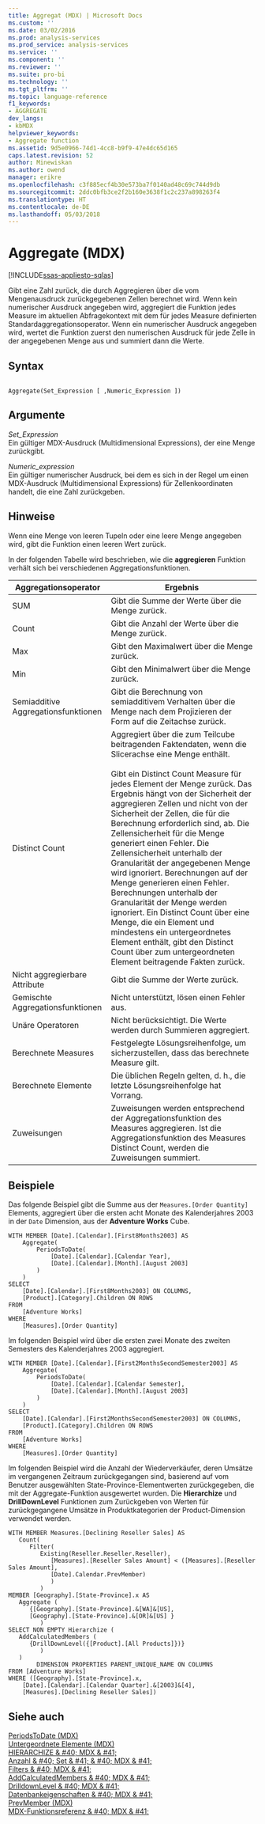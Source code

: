 ```yaml
---
title: Aggregat (MDX) | Microsoft Docs
ms.custom: ''
ms.date: 03/02/2016
ms.prod: analysis-services
ms.prod_service: analysis-services
ms.service: ''
ms.component: ''
ms.reviewer: ''
ms.suite: pro-bi
ms.technology: ''
ms.tgt_pltfrm: ''
ms.topic: language-reference
f1_keywords:
- AGGREGATE
dev_langs:
- kbMDX
helpviewer_keywords:
- Aggregate function
ms.assetid: 9d5e0966-74d1-4cc8-b9f9-47e4dc65d165
caps.latest.revision: 52
author: Minewiskan
ms.author: owend
manager: erikre
ms.openlocfilehash: c3f885ecf4b30e573ba7f0140ad48c69c744d9db
ms.sourcegitcommit: 2ddc0bfb3ce2f2b160e3638f1c2c237a898263f4
ms.translationtype: HT
ms.contentlocale: de-DE
ms.lasthandoff: 05/03/2018
---
```

# <a name="aggregate-mdx"></a>Aggregate (MDX)
[!INCLUDE[ssas-appliesto-sqlas](../includes/ssas-appliesto-sqlas.md)]

  Gibt eine Zahl zurück, die durch Aggregieren über die vom Mengenausdruck zurückgegebenen Zellen berechnet wird. Wenn kein numerischer Ausdruck angegeben wird, aggregiert die Funktion jedes Measure im aktuellen Abfragekontext mit dem für jedes Measure definierten Standardaggregationsoperator. Wenn ein numerischer Ausdruck angegeben wird, wertet die Funktion zuerst den numerischen Ausdruck für jede Zelle in der angegebenen Menge aus und summiert dann die Werte.  
  
## <a name="syntax"></a>Syntax  
  
```  
  
Aggregate(Set_Expression [ ,Numeric_Expression ])  
```  
  
## <a name="arguments"></a>Argumente  
 *Set_Expression*  
 Ein gültiger MDX-Ausdruck (Multidimensional Expressions), der eine Menge zurückgibt.  
  
 *Numeric_expression*  
 Ein gültiger numerischer Ausdruck, bei dem es sich in der Regel um einen MDX-Ausdruck (Multidimensional Expressions) für Zellenkoordinaten handelt, die eine Zahl zurückgeben.  
  
## <a name="remarks"></a>Hinweise  
 Wenn eine Menge von leeren Tupeln oder eine leere Menge angegeben wird, gibt die Funktion einen leeren Wert zurück.  
  
 In der folgenden Tabelle wird beschrieben, wie die **aggregieren** Funktion verhält sich bei verschiedenen Aggregationsfunktionen.  
  
|Aggregationsoperator|Ergebnis|  
|--------------------------|------------|  
|SUM|Gibt die Summe der Werte über die Menge zurück.|  
|Count|Gibt die Anzahl der Werte über die Menge zurück.|  
|Max|Gibt den Maximalwert über die Menge zurück.|  
|Min|Gibt den Minimalwert über die Menge zurück.|  
|Semiadditive Aggregationsfunktionen|Gibt die Berechnung von semiadditivem Verhalten über die Menge nach dem Projizieren der Form auf die Zeitachse zurück.|  
|Distinct Count|Aggregiert über die zum Teilcube beitragenden Faktendaten, wenn die Slicerachse eine Menge enthält.<br /><br /> Gibt ein Distinct Count Measure für jedes Element der Menge zurück. Das Ergebnis hängt von der Sicherheit der aggregieren Zellen und nicht von der Sicherheit der Zellen, die für die Berechnung erforderlich sind, ab. Die Zellensicherheit für die Menge generiert einen Fehler. Die Zellensicherheit unterhalb der Granularität der angegebenen Menge wird ignoriert. Berechnungen auf der Menge generieren einen Fehler. Berechnungen unterhalb der Granularität der Menge werden ignoriert. Ein Distinct Count über eine Menge, die ein Element und mindestens ein untergeordnetes Element enthält, gibt den Distinct Count über zum untergeordneten Element beitragende Fakten zurück.|  
|Nicht aggregierbare Attribute|Gibt die Summe der Werte zurück.|  
|Gemischte Aggregationsfunktionen|Nicht unterstützt, lösen einen Fehler aus.|  
|Unäre Operatoren|Nicht berücksichtigt. Die Werte werden durch Summieren aggregiert.|  
|Berechnete Measures|Festgelegte Lösungsreihenfolge, um sicherzustellen, dass das berechnete Measure gilt.|  
|Berechnete Elemente|Die üblichen Regeln gelten, d. h., die letzte Lösungsreihenfolge hat Vorrang.|  
|Zuweisungen|Zuweisungen werden entsprechend der Aggregationsfunktion des Measures aggregieren. Ist die Aggregationsfunktion des Measures Distinct Count, werden die Zuweisungen summiert.|  
  
## <a name="examples"></a>Beispiele  
 Das folgende Beispiel gibt die Summe aus der `Measures.[Order Quantity]` Elements, aggregiert über die ersten acht Monate des Kalenderjahres 2003 in der `Date` Dimension, aus der **Adventure Works** Cube.  
  
```  
WITH MEMBER [Date].[Calendar].[First8Months2003] AS  
    Aggregate(  
        PeriodsToDate(  
            [Date].[Calendar].[Calendar Year],   
            [Date].[Calendar].[Month].[August 2003]  
        )  
    )  
SELECT   
    [Date].[Calendar].[First8Months2003] ON COLUMNS,  
    [Product].[Category].Children ON ROWS  
FROM  
    [Adventure Works]  
WHERE  
    [Measures].[Order Quantity]  
```  
  
 Im folgenden Beispiel wird über die ersten zwei Monate des zweiten Semesters des Kalenderjahres 2003 aggregiert.  
  
```  
WITH MEMBER [Date].[Calendar].[First2MonthsSecondSemester2003] AS  
    Aggregate(  
        PeriodsToDate(  
            [Date].[Calendar].[Calendar Semester],   
            [Date].[Calendar].[Month].[August 2003]  
        )  
    )  
SELECT   
    [Date].[Calendar].[First2MonthsSecondSemester2003] ON COLUMNS,  
    [Product].[Category].Children ON ROWS  
FROM  
    [Adventure Works]  
WHERE  
    [Measures].[Order Quantity]  
```  
  
 Im folgenden Beispiel wird die Anzahl der Wiederverkäufer, deren Umsätze im vergangenen Zeitraum zurückgegangen sind, basierend auf vom Benutzer ausgewählten State-Province-Elementwerten zurückgegeben, die mit der Aggregate-Funktion ausgewertet wurden. Die **Hierarchize** und **DrillDownLevel** Funktionen zum Zurückgeben von Werten für zurückgegangene Umsätze in Produktkategorien der Product-Dimension verwendet werden.  
  
```  
WITH MEMBER Measures.[Declining Reseller Sales] AS   
   Count(  
      Filter(  
         Existing(Reseller.Reseller.Reseller),   
            [Measures].[Reseller Sales Amount] < ([Measures].[Reseller Sales Amount],  
            [Date].Calendar.PrevMember)  
            )  
         )  
MEMBER [Geography].[State-Province].x AS   
   Aggregate (   
      {[Geography].[State-Province].&[WA]&[US],   
      [Geography].[State-Province].&[OR]&[US] }   
         )  
SELECT NON EMPTY Hierarchize (  
   AddCalculatedMembers (  
      {DrillDownLevel({[Product].[All Products]})}  
         )  
   )  
        DIMENSION PROPERTIES PARENT_UNIQUE_NAME ON COLUMNS   
FROM [Adventure Works]  
WHERE ([Geography].[State-Province].x,   
    [Date].[Calendar].[Calendar Quarter].&[2003]&[4],  
    [Measures].[Declining Reseller Sales])  
```  
  
## <a name="see-also"></a>Siehe auch  
 [PeriodsToDate &#40;MDX&#41;](../mdx/periodstodate-mdx.md)   
 [Untergeordnete Elemente &#40;MDX&#41;](../mdx/children-mdx.md)   
 [HIERARCHIZE & #40; MDX & #41;](../mdx/hierarchize-mdx.md)   
 [Anzahl & #40; Set & #41; & #40; MDX & #41;](../mdx/count-set-mdx.md)   
 [Filters & #40; MDX & #41;](../mdx/filter-mdx.md)   
 [AddCalculatedMembers & #40; MDX & #41;](../mdx/addcalculatedmembers-mdx.md)   
 [DrilldownLevel & #40; MDX & #41;](../mdx/drilldownlevel-mdx.md)   
 [Datenbankeigenschaften & #40; MDX & #41;](../mdx/properties-mdx.md)   
 [PrevMember &#40;MDX&#41;](../mdx/prevmember-mdx.md)   
 [MDX-Funktionsreferenz & #40; MDX & #41;](../mdx/mdx-function-reference-mdx.md)  
  
  

